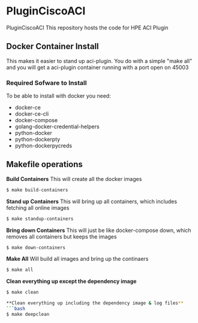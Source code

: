 # PluginCiscoACI
PluginCiscoACI
This repository hosts the code for HPE ACI Plugin

## Docker Container Install
This makes it easier to stand up aci-plugin. You do with a simple "make all" and you will get a aci-plugin container running with a port open on 45003
### Required Sofware to Install

To be able to install with docker you need:
* docker-ce
* docker-ce-cli
* docker-compose
* golang-docker-credential-helpers
* python-docker
* python-dockerpty
* python-dockerpycreds

## Makefile operations

**Build Containers**
This will create all the docker images
```bash
$ make build-containers
```

**Stand up Containers**
This will bring up all containers, which includes fetching all online images
```bash
$ make standup-containers
```

**Bring down Containers**
This will just be like docker-compose down, which removes all containers but keeps the images
```bash
$ make down-containers
```

**Make All**
Will build all images and bring up the continaers
```bash
$ make all
```

**Clean everything up except the dependency image**
```bash
$ make clean

**Clean everything up including the dependency image & log files**
```bash
$ make deepclean